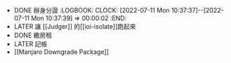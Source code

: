 - DONE 辦身分證
  :LOGBOOK:
  CLOCK: [2022-07-11 Mon 10:37:37]--[2022-07-11 Mon 10:37:39] =>  00:00:02
  :END:
- LATER 讓 [[Judger]] 的[[ioi-isolate]]跑起來
- DONE 繳房租
- LATER 記帳
- [[Manjaro Downgrade Package]]